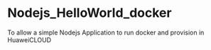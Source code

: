 # Nodejs_HelloWorld_docker
To allow a simple Nodejs Application to run docker and provision in HuaweiCLOUD
